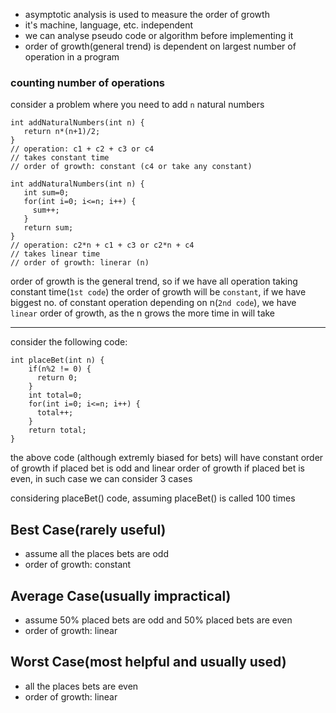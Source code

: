  - asymptotic analysis is used to measure the order of growth
 - it's machine, language, etc. independent
 - we can analyse pseudo code or algorithm before implementing it
 - order of growth(general trend) is dependent on largest number of operation in a program

 ### counting number of operations
 consider a problem where you need to add `n` natural numbers
 ```
 int addNaturalNumbers(int n) {
    return n*(n+1)/2;
 }
 // operation: c1 + c2 + c3 or c4
 // takes constant time
 // order of growth: constant (c4 or take any constant)
 ```

 ```
int addNaturalNumbers(int n) {
    int sum=0;
    for(int i=0; i<=n; i++) {
      sum++;
    }
    return sum;
}
// operation: c2*n + c1 + c3 or c2*n + c4
// takes linear time
// order of growth: linerar (n)
 ```

order of growth is the general trend, so if we have all operation taking constant time(`1st code`) the order of growth will be `constant`, if we have biggest no. of constant operation depending on n(`2nd code`), we have `linear` order of growth, as the n grows the more time in will take

---
consider the following code:
```
int placeBet(int n) {
    if(n%2 != 0) {
      return 0;
    }
    int total=0;
    for(int i=0; i<=n; i++) {
      total++;
    }
    return total;
}
```
the above code (although extremly biased for bets) will have constant order of growth if placed bet is odd and linear order of growth if placed bet is even, in such case we can consider 3 cases

considering placeBet() code, assuming placeBet() is called 100 times
## Best Case(rarely useful)
- assume all the places bets are odd
- order of growth: constant
## Average Case(usually impractical)
- assume 50% placed bets are odd and 50% placed bets are even
- order of growth: linear
## Worst Case(most helpful and usually used)
- all the places bets are even
- order of growth: linear